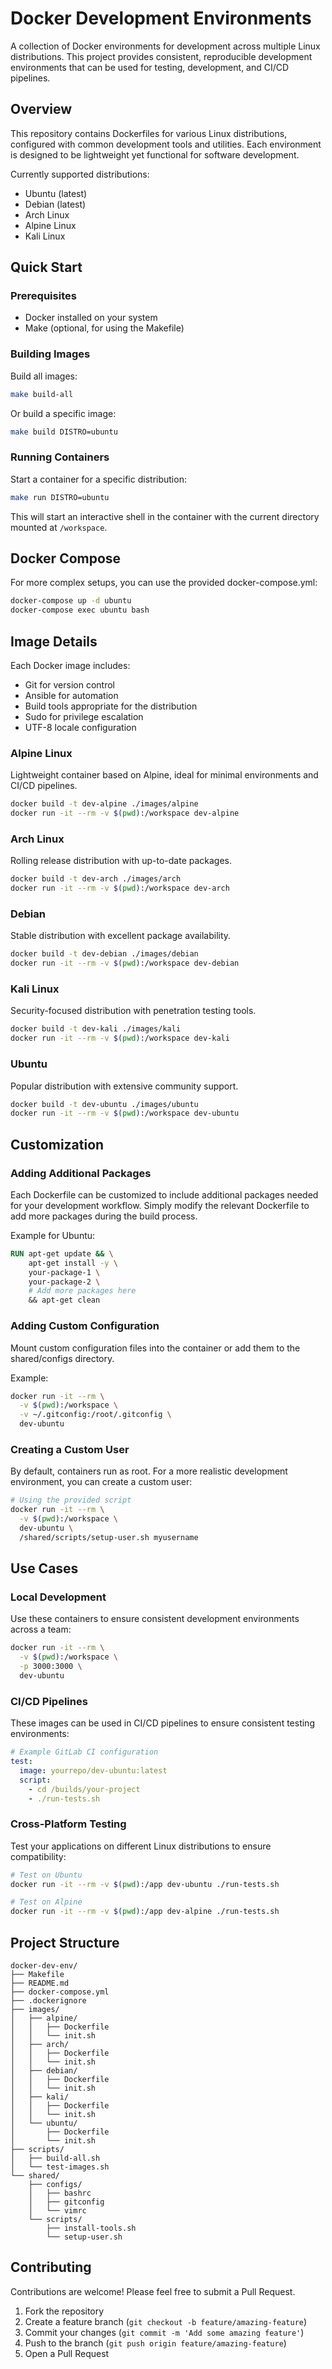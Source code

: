 # Docker Development Environments

A collection of Docker environments for development across multiple Linux distributions. This project provides consistent, reproducible development environments that can be used for testing, development, and CI/CD pipelines.

## Overview

This repository contains Dockerfiles for various Linux distributions, configured with common development tools and utilities. Each environment is designed to be lightweight yet functional for software development.

Currently supported distributions:

- Ubuntu (latest)
- Debian (latest)
- Arch Linux
- Alpine Linux
- Kali Linux

## Quick Start

### Prerequisites

- Docker installed on your system
- Make (optional, for using the Makefile)

### Building Images

Build all images:

```bash
make build-all
```

Or build a specific image:

```bash
make build DISTRO=ubuntu
```

### Running Containers

Start a container for a specific distribution:

```bash
make run DISTRO=ubuntu
```

This will start an interactive shell in the container with the current directory mounted at `/workspace`.

## Docker Compose

For more complex setups, you can use the provided docker-compose.yml:

```bash
docker-compose up -d ubuntu
docker-compose exec ubuntu bash
```

## Image Details

Each Docker image includes:

- Git for version control
- Ansible for automation
- Build tools appropriate for the distribution
- Sudo for privilege escalation
- UTF-8 locale configuration

### Alpine Linux

Lightweight container based on Alpine, ideal for minimal environments and CI/CD pipelines.

```bash
docker build -t dev-alpine ./images/alpine
docker run -it --rm -v $(pwd):/workspace dev-alpine
```

### Arch Linux

Rolling release distribution with up-to-date packages.

```bash
docker build -t dev-arch ./images/arch
docker run -it --rm -v $(pwd):/workspace dev-arch
```

### Debian

Stable distribution with excellent package availability.

```bash
docker build -t dev-debian ./images/debian
docker run -it --rm -v $(pwd):/workspace dev-debian
```

### Kali Linux

Security-focused distribution with penetration testing tools.

```bash
docker build -t dev-kali ./images/kali
docker run -it --rm -v $(pwd):/workspace dev-kali
```

### Ubuntu

Popular distribution with extensive community support.

```bash
docker build -t dev-ubuntu ./images/ubuntu
docker run -it --rm -v $(pwd):/workspace dev-ubuntu
```

## Customization

### Adding Additional Packages

Each Dockerfile can be customized to include additional packages needed for your development workflow. Simply modify the relevant Dockerfile to add more packages during the build process.

Example for Ubuntu:

```dockerfile
RUN apt-get update && \
    apt-get install -y \
    your-package-1 \
    your-package-2 \
    # Add more packages here
    && apt-get clean
```

### Adding Custom Configuration

Mount custom configuration files into the container or add them to the shared/configs directory.

Example:

```bash
docker run -it --rm \
  -v $(pwd):/workspace \
  -v ~/.gitconfig:/root/.gitconfig \
  dev-ubuntu
```

### Creating a Custom User

By default, containers run as root. For a more realistic development environment, you can create a custom user:

```bash
# Using the provided script
docker run -it --rm \
  -v $(pwd):/workspace \
  dev-ubuntu \
  /shared/scripts/setup-user.sh myusername
```

## Use Cases

### Local Development

Use these containers to ensure consistent development environments across a team:

```bash
docker run -it --rm \
  -v $(pwd):/workspace \
  -p 3000:3000 \
  dev-ubuntu
```

### CI/CD Pipelines

These images can be used in CI/CD pipelines to ensure consistent testing environments:

```yaml
# Example GitLab CI configuration
test:
  image: yourrepo/dev-ubuntu:latest
  script:
    - cd /builds/your-project
    - ./run-tests.sh
```

### Cross-Platform Testing

Test your applications on different Linux distributions to ensure compatibility:

```bash
# Test on Ubuntu
docker run -it --rm -v $(pwd):/app dev-ubuntu ./run-tests.sh

# Test on Alpine
docker run -it --rm -v $(pwd):/app dev-alpine ./run-tests.sh
```

## Project Structure

```
docker-dev-env/
├── Makefile
├── README.md
├── docker-compose.yml
├── .dockerignore
├── images/
│   ├── alpine/
│   │   ├── Dockerfile
│   │   └── init.sh
│   ├── arch/
│   │   ├── Dockerfile
│   │   └── init.sh
│   ├── debian/
│   │   ├── Dockerfile
│   │   └── init.sh
│   ├── kali/
│   │   ├── Dockerfile
│   │   └── init.sh
│   └── ubuntu/
│       ├── Dockerfile
│       └── init.sh
├── scripts/
│   ├── build-all.sh
│   └── test-images.sh
└── shared/
    ├── configs/
    │   ├── bashrc
    │   ├── gitconfig
    │   └── vimrc
    └── scripts/
        ├── install-tools.sh
        └── setup-user.sh
```

## Contributing

Contributions are welcome! Please feel free to submit a Pull Request.

1. Fork the repository
2. Create a feature branch (`git checkout -b feature/amazing-feature`)
3. Commit your changes (`git commit -m 'Add some amazing feature'`)
4. Push to the branch (`git push origin feature/amazing-feature`)
5. Open a Pull Request
